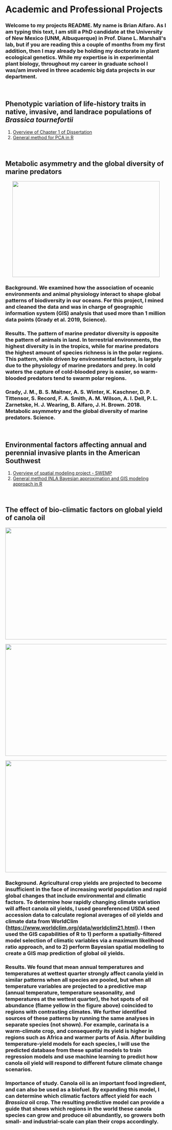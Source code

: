 # Academic and Professional Projects

### Welcome to my projects README. My name is Brian Alfaro. As I am typing this text, I am still a PhD candidate at the University of New Mexico (UNM, Albuquerque) in Prof. Diane L. Marshall's lab, but if you are reading this a couple of months from my first addition, then I may already be holding my doctorate in plant ecological genetics. While my expertise is in experimental plant biology, throughout my career in graduate school I was/am involved in three academic big data projects in our department. <br />

<br />

## Phenotypic variation of life‐history traits in native, invasive, and landrace populations of *Brassica tournefortii*
1. [Overview of Chapter 1 of Dissertation](https://github.com/brianalf-hub/dissertationcodes)
2. [General method for PCA in R](https://github.com/brianalf-hub/dissertationcodes/blob/master/ch1.pca)



<br />


## Metabolic asymmetry and the global diversity of marine predators

    
<p align="center">
    <img width="460" height="300" src="https://user-images.githubusercontent.com/70289096/91906759-f5eca480-ec65-11ea-84bd-383c1be4b22c.png">
</p>


### Background. We examined how the association of oceanic environments and animal physiology interact to shape global patterns of biodiversity in our oceans. For this project, I mined and cleaned the data and was in charge of geographic information system (GIS) analysis that used more than 1 million data points (Grady et al. 2019, Science). 

### Results. The pattern of marine predator diversity is opposite the pattern of animals in land. In terrestrial environments, the highest diversity is in the tropics, while for marine predators the highest amount of species richness is in the polar regions. This pattern, while driven by environmental factors, is largely due to the physiology of marine predators and prey. In cold waters the capture of cold-blooded prey is easier, so warm-blooded predators tend to swarm polar regions. 

### Grady, J. M., B. S. Maitner, A. S. Winter, K. Kaschner, D. P. Tittensor, S. Record, F. A. Smith, A. M. Wilson, A. I. Dell, P. L. Zarnetske, H. J. Wearing, B. Alfaro, J. H. Brown. 2018. Metabolic asymmetry and the global diversity of marine predators. Science.
<br />

## Environmental factors affecting annual and perennial invasive plants in the American Southwest

1. [Overview of spatial modeling project - SWEMP](https://github.com/brianalf-hub/swemp/blob/master/README.md)
2. [General method INLA Bayesian approximation and GIS modeling approach in R](https://github.com/brianalf-hub/swemp/blob/master/codes)

<br />

## The effect of bio-climatic factors on global yield of canola oil

<p align="center">
  <img width="900" height="350" src="https://user-images.githubusercontent.com/70289096/92419145-d3a4cc00-f128-11ea-8b87-123ca34633fe.png">

<p align="center">
  <img width="900" height="350" src="https://user-images.githubusercontent.com/70289096/92418927-8542fd80-f127-11ea-93ba-8a721ed64524.png">

<p align="center">
  <img width="900" height="350" src="https://user-images.githubusercontent.com/70289096/92419039-3ea1d300-f128-11ea-8a19-d9709feef8de.png">

</p>

### Background. Agricultural crop yields are projected to become insufficient in the face of increasing world population and rapid global changes that include environmental and climatic factors. To determine how rapidly changing climate variation will affect canola oil yields, I used georeferenced USDA seed accession data to calculate regional averages of oil yields and climate data from WorldClim (https://www.worldclim.org/data/worldclim21.html). I then used the GIS capabilities of R to 1) perform a spatially-filtered model selection of climatic variables via a maximum likelihood ratio approach, and to 2) perform Bayesian spatial modeling to create a GIS map prediction of global oil yields. 

### Results. We found that mean annual temperatures and temperatures at wettest quarter strongly affect canola yield in similar patterns when all species are pooled, but when all temperature variables are projected to a predictive map (annual temperature, temperature seasonality, and temperatures at the wettest quarter), the hot spots of oil abundance (flame yellow in the figure above) coincided to regions with contrasting climates. We further identified sources of these patterns by running the same analyses in separate species (not shown). For example, carinata is a warm-climate crop, and consequently its yield is higher in regions such as Africa and warmer parts of Asia. After building temperature-yield models for each species, I will use the predicted database from these spatial models to train regression models and use machine learning to predict how canola oil yield will respond to different future climate change scenarios. 

### Importance of study. Canola oil is an important food ingredient, and can also be used as a biofuel. By expanding this model, I can determine which climatic factors affect yield for each *Brassica* oil crop. The resulting predictive model can provide a guide that shows which regions in the world these canola species can grow and produce oil abundantly, so growers both small- and industrial-scale can plan their crops accordingly. 
